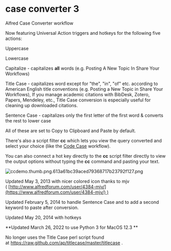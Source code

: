 # case converter 3
 Alfred Case Converter workflow


  Now featuring Universal Action triggers and hotkeys for the following five actions:

  


Uppercase

Lowercase

Capitalize - capitalizes **all** words (e.g. Posting A New Topic In Share Your Workflows)

Title Case - capitalizes word except for "the", "in", "of" etc. according to American English title conventions (e.g. Posting a New Topic in Share Your Workflows),  If you manage academic citations with BibDesk, Zotero, Papers, Mendeley, etc., Title Case conversion is especially useful for cleaning up downloaded citations.


Sentence Case - capitalizes only the first letter of the first word & converts the rest to lower case

  


All of these are set to Copy to Clipboard and Paste by default.

  


There's also a script filter **cc** which lets you view the query converted and select your choice (like the [Code Case](https://www.alfredforum.com/topic/4818-code-case/) workflow).

  


You can also connect a hot key directly to the **cc** script filter directly to view the output options without typing the **cc** command and pasting your text.

  


![ccdemo.thumb.png.613a61bc39aced79368717b23792f127.png](//content.invisioncic.com/r229491/monthly_2018_02/ccdemo.thumb.png.613a61bc39aced79368717b23792f127.png)



Updated May 3, 2013 with nicer colored icon thanks to mjv ( [http://www.alfredforum.com/user/4384-mjv/](https://www.alfredforum.com/user/4384-mjv/) )

Updated February 5, 2014 to handle Sentence Case and to add a second keyword to paste after conversion.

Updated May 20, 2014 with hotkeys

**Updated March 26, 2022 to use Python 3 for MacOS 12.3 **

No longer uses the Title Case perl script found at <https://raw.github.com/ap/titlecase/master/titlecase> .

  
